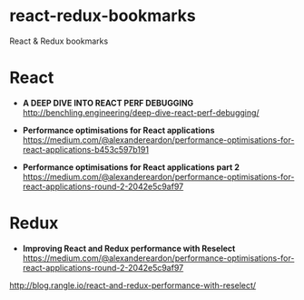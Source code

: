 # react-redux-bookmarks
React &amp; Redux bookmarks

# React

- **A DEEP DIVE INTO REACT PERF DEBUGGING**  
  http://benchling.engineering/deep-dive-react-perf-debugging/ 

- **Performance optimisations for React applications**  
  https://medium.com/@alexandereardon/performance-optimisations-for-react-applications-b453c597b191

- **Performance optimisations for React applications part 2**  
  https://medium.com/@alexandereardon/performance-optimisations-for-react-applications-round-2-2042e5c9af97


# Redux

- **Improving React and Redux performance with Reselect**  
  https://medium.com/@alexandereardon/performance-optimisations-for-react-applications-round-2-2042e5c9af97





http://blog.rangle.io/react-and-redux-performance-with-reselect/
